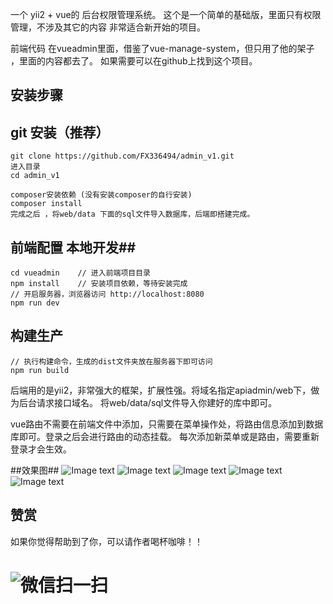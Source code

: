 一个 yii2 + vue的 后台权限管理系统。
这个是一个简单的基础版，里面只有权限管理，不涉及其它的内容
非常适合新开始的项目。

前端代码 在vueadmin里面，借鉴了vue-manage-system，但只用了他的架子 ，里面的内容都去了。
如果需要可以在github上找到这个项目。

## 安装步骤 ##

## git 安装（推荐） ##
	
	git clone https://github.com/FX336494/admin_v1.git
	进入目录
	cd admin_v1

	composer安装依赖 (没有安装composer的自行安装)
	composer install
	完成之后 ，将web/data 下面的sql文件导入数据库，后端即搭建完成。

## 前端配置 本地开发##

    cd vueadmin    // 进入前端项目目录
    npm install    // 安装项目依赖，等待安装完成
    // 开启服务器，浏览器访问 http://localhost:8080
    npm run dev

## 构建生产 ##

    // 执行构建命令，生成的dist文件夹放在服务器下即可访问
    npm run build    


后端用的是yii2，非常强大的框架，扩展性强。将域名指定apiadmin/web下，做为后台请求接口域名。
将web/data/sql文件导入你建好的库中即可。

vue路由不需要在前端文件中添加，只需要在菜单操作处，将路由信息添加到数据库即可。登录之后会进行路由的动态挂载。
每次添加新菜单或是路由，需要重新登录才会生效。

##效果图##
![Image text](https://raw.githubusercontent.com/FX336494/admin_v1/master/apiadmin/web/data/1.png)
![Image text](https://raw.githubusercontent.com/FX336494/admin_v1/master/apiadmin/web/data/2.png)
![Image text](https://raw.githubusercontent.com/FX336494/admin_v1/master/apiadmin/web/data/3.png)
![Image text](https://raw.githubusercontent.com/FX336494/admin_v1/master/apiadmin/web/data/4.png)
![Image text](https://raw.githubusercontent.com/FX336494/admin_v1/master/apiadmin/web/data/5.png)

## 赞赏
如果你觉得帮助到了你，可以请作者喝杯咖啡！！

![微信扫一扫](https://raw.githubusercontent.com/FX336494/admin_v1/master/apiadmin/web/data/6.png)
=======